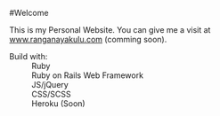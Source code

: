 #Welcome




This is my Personal Website. You can give me a visit at www.ranganayakulu.com (comming soon).

<dl> 
     <dt>Build with:</dt>
      <dd>Ruby</dd>
      <dd>Ruby on Rails Web Framework</dd>
      <dd>JS/jQuery</dd>
      <dd>CSS/SCSS</dd>
      <dd>Heroku (Soon)</dd>
</dl>
      
